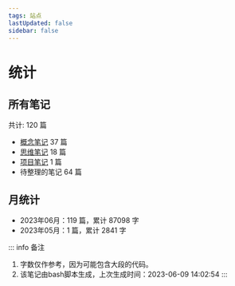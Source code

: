 ```yaml
---
tags: 站点
lastUpdated: false
sidebar: false
---
```


# 统计

## 所有笔记

共计: 120 篇
- [概念笔记](../list-concept/1.md) 37 篇
- [思维笔记](../list-thought/1.md) 18 篇
- [项目笔记](../list-projects/1.md) 1 篇
- 待整理的笔记 64 篇

## 月统计

- 2023年06月：119 篇，累计 87098 字
- 2023年05月：1 篇，累计 2841 字

::: info 备注
1. 字数仅作参考，因为可能包含大段的代码。
2. 该笔记由bash脚本生成，上次生成时间：2023-06-09 14:02:54
:::
